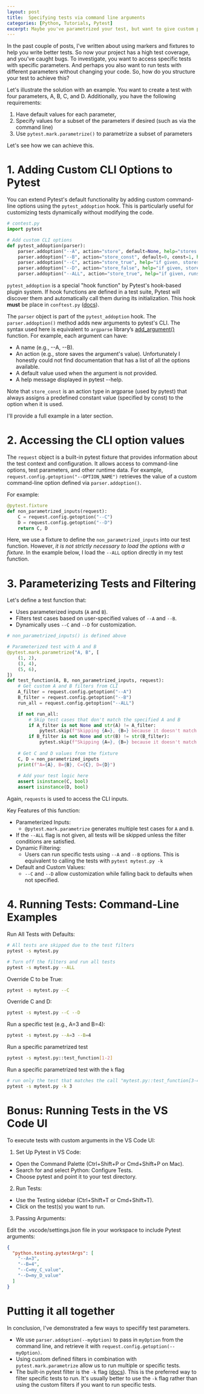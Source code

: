 ```yaml
---
layout: post
title:  Specifying tests via command line arguments
categories: [Python, Tutorials, Pytest]
excerpt: Maybe you've parametrized your test, but want to give custom parameters to debug specific cases. This is done most efficiently by passing in command line arguments. How do we do this in the pytest framework?
---
```


In the past couple of posts, I've written about using markers and fixtures to help you write better tests. So now your project has a high test coverage, and you've caught bugs. To investigate, you want to access specific tests with specific parameters. And perhaps you also want to run tests with different parameters without changing your code. So, how do you structure your test to achieve this?

Let's illustrate the solution with an example. You want to create a test with four parameters, A, B, C, and D. Additionally, you have the following requirements:
1. Have default values for each parameter,
2. Specify values for a subset of the parameters if desired (such as via the command line)
3. Use `pytest.mark.parametrize()` to parametrize a subset of parameters

Let's see how we can achieve this.

# 1. Adding Custom CLI Options to Pytest

You can extend Pytest's default functionality by adding custom command-line options using the `pytest_addoption` hook. This is particularly useful for customizing tests dynamically without modifying the code.

```py
# contest.py
import pytest

# Add custom CLI options
def pytest_addoption(parser):
    parser.addoption("--A", action="store", default=None, help="stores the given value as string")
    parser.addoption("--B", action="store_const", default=0, const=1, help="stores constant value")
    parser.addoption("--C", action="store_true", help="if given, stores True. Otherwise, stores False.")
    parser.addoption("--D", action="store_false", help="if given, stores False. Otherwise, stores True.")
    parser.addoption("--ALL", action="store_true", help="if given, runs all tests")
```

`pytest_addoption` is a special "hook function" by Pytest's hook-based plugin system. If hook functions are defined in a test suite, Pytest will discover them and automatically call them during its initialization. This hook __must__ be place in `conftest.py` ([docs](https://docs.pytest.org/en/latest/reference/reference.html#_pytest.hookspec.pytest_addoption)).

The `parser` object is part of the `pytest_addoption` hook. The `parser.addoption()` method adds new arguments to pytest's CLI. The syntax used here is equivalent to `argparse` library’s [add_argument()](https://docs.python.org/3/library/argparse.html#argparse.ArgumentParser.add_argument) function. For example, each argument can have:
* A name (e.g., --A, --B).
* An action (e.g., store saves the argument's value). Unfortunately I honestly could not find documentation that has a list of all the options available.
* A default value used when the argument is not provided.
* A help message displayed in pytest --help.



Note that `store_const` is an action type in argparse (used by pytest) that always assigns a predefined constant value (specified by const) to the option when it is used.

I'll provide a full example in a later section.

# 2. Accessing the CLI option values
The `request` object is a built-in pytest fixture that provides information about the test context and configuration. It allows access to command-line options, test parameters, and other runtime data. For example, `request.config.getoption("--OPTION_NAME")` retrieves the value of a custom command-line option defined via `parser.addoption()`.

For example:
```py
@pytest.fixture
def non_parametrized_inputs(request):
    C = request.config.getoption("--C")
    D = request.config.getoption("--D")
    return C, D
```

Here, we use a fixture to define the `non_parametrized_inputs` into our test function. However, _it is not strictly necessary to load the options with a fixture_. In the example below, I load the `--ALL` option directly in my test function.

# 3. Parameterizing Tests and Filtering
Let's define a test function that:

* Uses parameterized inputs (`A` and `B`).
* Filters test cases based on user-specified values of `--A` and `--B`.
* Dynamically uses `--C` and `--D` for customization.

```py
# non_parametrized_inputs() is defined above

# Parameterized test with A and B
@pytest.mark.parametrize("A, B", [
    (1, 2),
    (3, 4),
    (5, 6),
])
def test_function(A, B, non_parametrized_inputs, request):
    # Get custom A and B filters from CLI
    A_filter = request.config.getoption("--A")
    B_filter = request.config.getoption("--B")
    run_all = request.config.getoption("--ALL")

    if not run_all:
        # Skip test cases that don't match the specified A and B
        if A_filter is not None and str(A) != A_filter:
            pytest.skip(f"Skipping {A=}, {B=} because it doesn't match --A={A_filter}")
        if B_filter is not None and str(B) != str(B_filter):
            pytest.skip(f"Skipping {A=}, {B=} because it doesn't match --B={B_filter}")
        
    # Get C and D values from the fixture
    C, D = non_parametrized_inputs
    print(f"A={A}, B={B}, C={C}, D={D}")
    
    # Add your test logic here
    assert isinstance(C, bool)
    assert isinstance(D, bool)
```
Again, `requests` is used to access the CLI inputs.

Key Features of this function:
* Parameterized Inputs:
    * `@pytest.mark.parametrize` generates multiple test cases for `A` and `B`.
* If the `--ALL` flag is not given, all tests will be skipped unless the filter conditions are satisfied.
* Dynamic Filtering:
    * Users can run specific tests using `--A` and `--B` options. This is equivalent to calling the tests with `pytest mytest.py -k`
* Default and Custom Values:
    * `--C` and `--D` allow customization while falling back to defaults when not specified.


# 4. Running Tests: Command-Line Examples
Run All Tests with Defaults:
```bash
# All tests are skipped due to the test filters
pytest -s mytest.py
```

```bash
# Turn off the filters and run all tests
pytest -s mytest.py --ALL
```

Override C to be True:
```bash
pytest -s mytest.py --C
```

Override C and D:
```bash
pytest -s mytest.py --C --D
```

Run a specific test (e.g., A=3 and B=4):
```bash
pytest -s mytest.py --A=3 --B=4
```

Run a specific parametrized test
```bash
pytest -s mytest.py::test_function[1-2]
```

Run a specific parametrized test with the `k` flag
```bash
# run only the test that matches the call "mytest.py::test_function[3-4]"
pytest -s mytest.py -k 3
```

# Bonus: Running Tests in the VS Code UI
To execute tests with custom arguments in the VS Code UI:

1. Set Up Pytest in VS Code:

* Open the Command Palette (Ctrl+Shift+P or Cmd+Shift+P on Mac).
* Search for and select Python: Configure Tests.
* Choose pytest and point it to your test directory.

2. Run Tests:

* Use the Testing sidebar (Ctrl+Shift+T or Cmd+Shift+T).
* Click on the test(s) you want to run.

3. Passing Arguments:

Edit the .vscode/settings.json file in your workspace to include Pytest arguments:
```json
{
  "python.testing.pytestArgs": [
    "--A=3",
    "--B=4",
    "--C=my_C_value",
    "--D=my_D_value"
  ]
}
```

# Putting it all together
In conclusion, I've demonstrated a few ways to specifify test parameters.
* We use `parser.addoption(--myOption)` to pass in `myOption` from the command line, and retrieve it with `request.config.getoption(--myOption)`.
* Using custom defined filters in combination with `pytest.mark.parametrize` allow us to run multiple or specific tests.
* The built-in pytest filter is the `-k` flag ([docs](https://docs.pytest.org/en/latest/reference/reference.html#command-line-flags)). This is the preferred way to filter specific tests to run. It's usually better to use the `-k` flag rather than using the custom filters if you want to run specific tests.